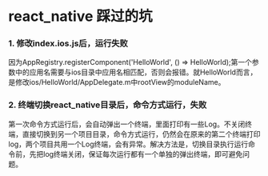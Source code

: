 
# react_native 踩过的坑

### 1. 修改index.ios.js后，运行失败
因为AppRegistry.registerComponent('HelloWorld', () => HelloWorld);第一个参数中的应用名需要与ios目录中应用名相匹配，否则会报错。就HelloWorld而言，是修改ios/HelloWorld/AppDelegate.m中rootView的moduleName。

### 2. 终端切换react_native目录后，命令方式运行，失败
第一次命令方式运行后，会自动弹出一个终端，里面打印有一些Log。不关闭终端，直接切换到另一个项目目录，命令方式运行，仍然会在原来的第二个终端打印log，两个项目共用一个Log终端，会有异常。解决方法是，切换目录执行运行命令前，先把log终端关闭，保证每次运行都有一个单独的弹出终端，即可避免问题。
